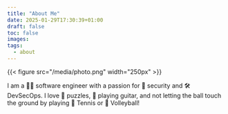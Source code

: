 ```yaml
---
title: "About Me"
date: 2025-01-29T17:30:39+01:00
draft: false
toc: false
images:
tags: 
  - about
---
```


{{< figure src="/media/photo.png" width="250px" >}}

I am a 🧑‍💻 software engineer with a passion for 🔐 security and 🛠️ DevSecOps. I love 🧩 puzzles, 🎸 playing guitar, and not letting the ball touch the ground by playing 🎾 Tennis or 🏐 Volleyball!